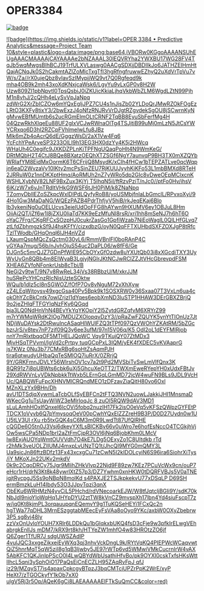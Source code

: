 # OPER3384


[![badge](https://img.shields.io/static/v1?label=OPER%203384%20%20%E2%80%A2%20%20Predictive%20Analytics&message=Project%20Team%2010&style=plastic&color=red)](https://mybinder.org/v2/gh/tavlarios/OPER3384/HEAD?filepath=IMDB%20Project.ipynb)


[![badge](https://img.shields.io/static/v1?label=OPER 3384 • Predictive Analytics&message=Project Team 10&style=plastic&logo=data:image/png;base64,iVBORw0KGgoAAAANSUhEUgAAACMAAAAjCAYAAAAe2bNZAAAL30lEQVRYha2YWXBU17WG28FV4TqJb5wqMwgsBIhBCJ19TrfULXVLaswg0AACgSDXjjDBDIIkJo6JATHZEIHmHtQajACNqJk0S2hCakmtAZlZoMlcTxgTfI3hgRfngfruwwEZhyQ2uXdVrTpVu7vW/s/Za//rX0ujeQbz8vIavSzIMypjjWQ9vt7Q0Rgfeqd9k mha4OB9k2mh43xoXdKNxjcaWsk6/LgyYu9vLxGP0v8H2W Uzw809ZI1pbNpvtl0TpsQsbiJ0iZKUicKkiaLjhqVkbWbZLM6WgdLZtN99PjhM1n8vhJ/2cQHh4eLySvVpJaNpq zdWrG2XrZbICZOw6mYQxEgljJPZ7CU4s1nJisZb02YLDoQrJMwRZOkFOgEzLRtO3KXFy8tixY3/2bwExzJ4oNfzRNJRvVrDJgtRZgvdekSgOU8jSCwrnKyNgMvwEBfMUmtb6s2ucRGmElmOLtCRNF2TqBB8EyuSbFerfMg4H 04QzwRkhXlqeEu88UF2gIxVCJwRWnaOlTg4TSJjtiB99uMj0mLzN5JtCsYWYCRxqo6D3hI2RZCpFVhlmeIwLfu8JBz Mlk6mZb4oAcrQ6dE/GggzWsD/2aX1Vw4Fq6 YcFchYPeArveSP3233OlLI9h13EG3HX0dzYy4K5j2HWcq WHaUh4C0egifc9JXKDZPLnKiTPFNgUQaqPoHlt4N9WmKeG/ DRtMQbH2T4CtJ8BQe8BXatzOEQhXTZSGf6NgY7aunvqP9BH3TX0mXZQYbWRIafYM8EidMxOormK6T6CFrijQ8MsydK/xCIh4fHCw1bTEPZATLve0qcWqpjn6eaD2WvzaVy10IKty2mcPsSinZEU7RjKUUJyyhKiKFo53L1mbBMXd8RTeH2JRRuW0z1nnDKXptHmq/AoRMUh2nZ7yWRo5dp2GIc8vDweOEpMClxcnK WSHLXybNV82LNF9BxZux3KjYj T5IhqN5il/ftRzvPziT/nJc0//ptFo0Hv/ihsV 6iK/zW7x6vJnTRdItVHkG9WSF6tJH0PiM/k8ZNaNpq TZomyDbIlEZoSZkpcWxlDIPdLQyfyRoB8/yoUSMbjfnlaLbGmclL/RPvxoXyi/94Ho1Gw3MaDaNG/WQEzPAZB4PdrThfjyV5hiB/rkJeqEKaj6Blo lb3ykeniNg0uOELUcvs3eielUdOoFFG8hAYwn9HXUMV6ey1OBJuL8Hm OiiAj2QT/jZf6w1I8jZXU0liaTd7KK9eEzMfuNI8rsR/xri1hh8mSeNJ7h6hT6O oYaC7Frg/CKgRFCxSOzpHJ0cukrZasGo1GpfiWzab7NiEoWaglL0QlLHfGLvq7ztLfdZbhmgzkSf9J4hsKFfY/cizxdbzG/oyN0QqFFTXUHbdSXFZOXJgP8tRfcTzlTWodb/GHqOnql6lJH4nVZd LXaumQspMQcZsQctm030vL6/RmmVBnlFl0boRAnP4C yGYAa7mug/56b/nJvhOjuS54uc2DaPL06/w8fF6/Ge DJGn5c5mrQJZ7GDnPfWIE95CbOYxGfOzdw8uYXUtQb03i8xXGcdiTXY3UyWyUyGn8QBb4m8EIWyaB3LgjyjNGlrJKtNCJwRClZZJtVHcGbrevpdFSM XHEA6ZVfoNFonkrUsb8cTbi/B NeGj2y9twT/9N7v8RwReL34jVs38RBbzU/M/xkrJJM huSRePcYHCnzRIcNisUzteSOktw WQu/b1dIz5cl8nSGWOZ/fOfP7Ov8vNguM72vXhXyw zZ4LEqWjtoysv49xgcGsa40Pv5Bpk9k1SOSXRW0v36Sxaa07T3VxLn6ua4cokOhYZcBkCntk7owIZrjzI1dYqes6eobXmND3luSTP1HHAW3DErGBXZBrjQ 9o2jeZHlqFTFGYlqNzFKy6QGqd bja3LQ0NdHnVhN4BEyYkYqYKOpiY2l5ZytdGRZqfvM6XRYrZ99 m7rYWMqWRdK2IOg7MDUZXOlopqvDzY3//pRaZwFZQUYK5ynYtTIOnUz7JtNDjWuDAYsk2DtRwuIncASaqHIWUlFZQ3tTPf097QzVWOhYZKAtRM/5bZGcbzrJrS/v8tev7nP7zjf09Q3y6ee3ufM/97n15V06q/K5 OdI2oL1dEYFMlRjob nnY7mRlxtbqqOF5MTHELJQoWC Vqy9TKujQY07ZtMDx3 MjvHSqTPVvml/IgVd2cPrtpy tuqGCpPxL3IQM/yEK4fXDEC5vKVAaprG js7KWz 0Nu3b77CMxRBg6soHtZsAqmPJH tira6qtwudyUHbaQqTeSMlOQ7iuRrX/0ZRrjQ 9Y/GRKFmnJDVLY56WlrshOV1cv7a2t9Pd2MVSbiTvSwLmVIfQnx3K 8QR91z7i8pUBWts6cbk6uXj5GhcuXeOTT2/TWXmEweRYepYH0xUdxFBtJv29XdRWVnLyVDkNpbkkTtWxb5LErnGqLGmMD72jcW4wuFN9BLs9JDL9VcHUc/QABQWFuFpcXHNVMlCRQndMEO1zDFzavZiaQitH80vo6Oxl MZnXLzYx9BHn/Dh avU1DTSdjqXywmLaTcbOLfSyEBFCn2tFTQ3NVN2uowLJakkjJHI1MnsmaDWKecGg1uTsUayWiWZ3eMlrIoqJc 8 zuOl5RQW9dAV3MD1 sLuLAmhHOxIfQnxeI6lcOVi5fobq2nuzIH17Fk2isO0eVq5vKFSzQWpzGYFEtPTDCX1oVyvb6Q7pYmysoqOeV00pCwhYQxElZZZreH9B3P/D0D27Uydn0w1UU5tLV3Ul rXu rb5txGQK4sC6M3m0R9LwdTt87UfQlRHE cQGDe6O5tn0J3Vsj6dkeyYXfLsBlCKBv66v0uWro7e6hofEsNccO4TCGkjhVjOw5wsCPa5NDp1brI2aZtFmCjpR3OVl6jNq6BjobKhm0LMcV Iw8ExjAUOYqWmtOUVVdh7O4kE7LDg5OExyZo1C8UItdkb rTd r2hMk3veUOLZIIUMJ4mxpLvUNzTQ1t/JhcQI9MYG0mQMY3L Ua9sicJn86ftzBDfz13Fx43xcxgCu71zCwN5I2kIDOLcyiN6S96ira6SiohrXiTys/iY MKoXJn22UKv2mkdV 0k9c2CqoDRCy75Jgr9MlihZHkVlvp22Njd9F89zw7KEz7PCuVcWx9cn/ouP7eHcr1rH/drN3Kt8k48ywrlXtZ57p3/DZ7Ywhm0xnHKW0tDQRFVBJs5V0aTNEjgjtRycpgJ5Ss9oNBpN8molKd s4PAXJE2TSJkpkekvU77xDSqLP D69SH ermBmzkLuH14Ibdy53O3JJpvTqzi3qnX ObEKu6WRHMzN4yvCiL5PHchd/rdVNecoarkEJW/W8tfJqtcljBGIi9Y/sdK70kNbJdl9nioYIoWqHq1JHYpDYU2ztTW8kVnCZ9mvspXh17lbn4Yd4siuFscpT7zw/jq0Kt8kjmPL3orqauupqnEQemvY9g1TuKQSeHEYi1FCxQc2n hgTWa77qDHL3MrnESzggtabMEecEyFsVAa8oOyo9YKc/axbW0OXyZbebrw3P5 sg8vj48ly zzVxOnUvloYOUH7XRlr6LDDkQu1bGIqkxbUKQ4fsD3cFje9w3pfkIrELwgVEhabrgkEnlIJs mDM7/kRX9rt8kh/HTYeZW1mhfO4w83HROtzZO6jf Q6Zger1TfUR7J sdgUWSZAdIP 4vulJQC3xxgeZikxeiEyWXq3qj3nhvVckDngL9k/RYtVqKQ4PIEPWcWCaqvwtQiZ5hnrMqT5qW5ziI8g1qB3ljwby5JE97rWTp6vd5WMwiVMkCucrnIrW4vAX5AbKFC1QKJinlpPScO0I4LwQBYdWbUsathiHfvBo/pk9OYXI0cskTxfsHKsWttIIhcL5qni3ySphOiO17PaQsEiCnECZLH95ZAqRvFpJ qfJ iz29/MZqyST7is4apaxCpkcgyBTpzJ3bqCMTciUPZrPpK2WrE/xyP HeXt7/zTGOCkyfY1kOb7xX0 ulgV5Rj3r5Op/AQeK6gCi8LAEAAAAAElFTkSuQmCC&color=red)](https://mybinder.org/v2/gh/tavlarios/OPER3384/HEAD?filepath=IMDB%20Project.ipynb)
